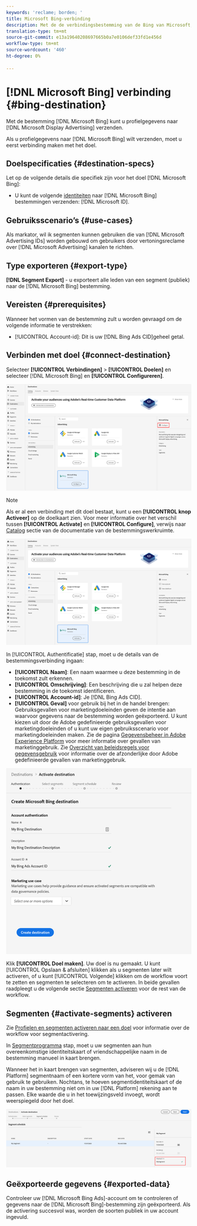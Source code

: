 ```yaml
---
keywords: 'reclame; borden; '
title: Microsoft Bing-verbinding
description: Met de de verbindingsbestemming van de Bing van Microsoft, kunt u het opnieuw richten en publiek gerichte digitale campagnes over de Reclame van de Vertoning van Microsoft uitvoeren.
translation-type: tm+mt
source-git-commit: e13a19640208697665b0a7e0106def33fd1e456d
workflow-type: tm+mt
source-wordcount: '460'
ht-degree: 0%

---
```



# [!DNL Microsoft Bing] verbinding  {#bing-destination}

Met de bestemming [!DNL Microsoft Bing] kunt u profielgegevens naar [!DNL Microsoft Display Advertising] verzenden.

Als u profielgegevens naar [!DNL Microsoft Bing] wilt verzenden, moet u eerst verbinding maken met het doel.

## Doelspecificaties {#destination-specs}

Let op de volgende details die specifiek zijn voor het doel [!DNL Microsoft Bing]:

* U kunt de volgende [identiteiten](../../../identity-service/namespaces.md) naar [!DNL Microsoft Bing] bestemmingen verzenden: [!DNL Microsoft ID].

## Gebruiksscenario’s {#use-cases}

Als markator, wil ik segmenten kunnen gebruiken die van [!DNL Microsoft Advertising IDs] worden gebouwd om gebruikers door vertoningsreclame over [!DNL Microsoft Advertising] kanalen te richten.

## Type exporteren {#export-type}

**[!DNL Segment Export]** - u exporteert alle leden van een segment (publiek) naar de  [!DNL Microsoft Bing] bestemming.

## Vereisten {#prerequisites}

Wanneer het vormen van de bestemming zult u worden gevraagd om de volgende informatie te verstrekken:

* [!UICONTROL Account-id]: Dit is uw  [!DNL Bing Ads CID]geheel getal.

## Verbinden met doel {#connect-destination}

Selecteer **[!UICONTROL Verbindingen]** > **[!UICONTROL Doelen]** en selecteer [!DNL Microsoft Bing] en **[!UICONTROL Configureren]**.

![Bestemming Microsoft Bing configureren](../../assets/catalog/advertising/bing/configure.png)

>[!NOTE]
>
>Als er al een verbinding met dit doel bestaat, kunt u een **[!UICONTROL knop Activeer]** op de doelkaart zien. Voor meer informatie over het verschil tussen **[!UICONTROL Activate]** en **[!UICONTROL Configure]**, verwijs naar [Catalog](../../ui/destinations-workspace.md#catalog) sectie van de documentatie van de bestemmingswerkruimte.
>
>![Microsoft Bing-doel activeren](../../assets/catalog/advertising/bing/activate.png)

In [!UICONTROL Authentificatie] stap, moet u de details van de bestemmingsverbinding ingaan:

* **[!UICONTROL Naam]**: Een naam waarmee u deze bestemming in de toekomst zult erkennen.
* **[!UICONTROL Omschrijving]**: Een beschrijving die u zal helpen deze bestemming in de toekomst identificeren.
* **[!UICONTROL Account-id]**: Je  [!DNL Bing Ads CID].
* **[!UICONTROL Geval]** voor gebruik bij het in de handel brengen: Gebruiksgevallen voor marketingdoeleinden geven de intentie aan waarvoor gegevens naar de bestemming worden geëxporteerd. U kunt kiezen uit door de Adobe gedefinieerde gebruiksgevallen voor marketingdoeleinden of u kunt uw eigen gebruiksscenario voor marketingdoeleinden maken. Zie de pagina [Gegevensbeheer in Adobe Experience Platform](../../../data-governance/policies/overview.md) voor meer informatie over gevallen van marketinggebruik. Zie [Overzicht van beleidsregels voor gegevensgebruik](../../../data-governance/policies/overview.md) voor informatie over de afzonderlijke door Adobe gedefinieerde gevallen van marketinggebruik.

![Verificatie van Microsoft Bing-bestemming](../../assets/catalog/advertising/bing/authentication.png)

Klik **[!UICONTROL Doel maken]**. Uw doel is nu gemaakt. U kunt [!UICONTROL Opslaan &amp; afsluiten] klikken als u segmenten later wilt activeren, of u kunt [!UICONTROL Volgende] klikken om de workflow voort te zetten en segmenten te selecteren om te activeren. In beide gevallen raadpleegt u de volgende sectie [Segmenten activeren](#activate-segments) voor de rest van de workflow.

## Segmenten {#activate-segments} activeren

Zie [Profielen en segmenten activeren naar een doel](../../ui/activate-destinations.md#select-attributes) voor informatie over de workflow voor segmentactivering.

In [Segmentprogramma](../../ui/activate-destinations.md#segment-schedule) stap, moet u uw segmenten aan hun overeenkomstige identiteitskaart of vriendschappelijke naam in de bestemming manueel in kaart brengen.

Wanneer het in kaart brengen van segmenten, adviseren wij u de [!DNL Platform] segmentnaam of een kortere vorm van het, voor gemak van gebruik te gebruiken. Nochtans, te hoeven segmentidentiteitskaart of de naam in uw bestemming niet om in uw [!DNL Platform] rekening aan te passen. Elke waarde die u in het toewijzingsveld invoegt, wordt weerspiegeld door het doel.

![Id voor segmenttoewijzing](../../assets/common/segment-mapping-id.png)

## Geëxporteerde gegevens {#exported-data}

Controleer uw [!DNL Microsoft Bing Ads]-account om te controleren of gegevens naar de [!DNL Microsoft Bing]-bestemming zijn geëxporteerd. Als de activering succesvol was, worden de soorten publiek in uw account ingevuld.